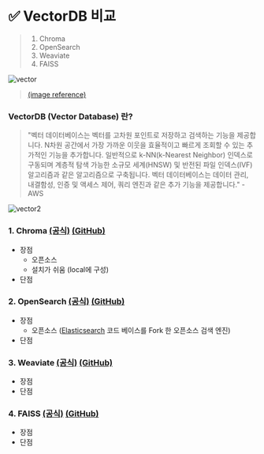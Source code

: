 # ✅ VectorDB 비교

> 1. Chroma
> 2. OpenSearch
> 3. Weaviate
> 4. FAISS

![vector](https://github.com/code-sum/AI-TIL/assets/106902415/1d3a805c-8099-4ac6-8861-9c5de8d33e39)
> [(image reference)](https://www.pinecone.io/learn/vector-database/)

### VectorDB (Vector Database) 란?
  > "벡터 데이터베이스는 벡터를 고차원 포인트로 저장하고 검색하는 기능을 제공합니다. N차원 공간에서 가장 가까운 이웃을 효율적이고 빠르게 조회할 수 있는 추가적인 기능을 추가합니다. 일반적으로 k-NN(k-Nearest Neighbor) 인덱스로 구동되며 계층적 탐색 가능한 소규모 세계(HNSW) 및 반전된 파일 인덱스(IVF) 알고리즘과 같은 알고리즘으로 구축됩니다. 벡터 데이터베이스는 데이터 관리, 내결함성, 인증 및 액세스 제어, 쿼리 엔진과 같은 추가 기능을 제공합니다." - AWS

![vector2](https://github.com/code-sum/AI-TIL/assets/106902415/d369f327-e8ee-4fc1-a5f1-d091811b7e7d)

### 1. Chroma [(공식)](https://www.trychroma.com/) [(GitHub)](https://github.com/chroma-core/chroma)
   - 장점
     - 오픈소스
     - 설치가 쉬움 (local에 구성)
   - 단점
### 2. OpenSearch [(공식)](https://opensearch.org/) [(GitHub)](https://github.com/opensearch-project)
   - 장점
     - 오픈소스 ([Elasticsearch](https://www.elastic.co/kr/elasticsearch) 코드 베이스를 Fork 한 오픈소스 검색 엔진)
   - 단점
### 3. Weaviate [(공식)](https://weaviate.io/) [(GitHub)](https://github.com/weaviate/weaviate)
   - 장점
   - 단점
### 4. FAISS [(공식)](https://faiss.ai/) [(GitHub)](https://github.com/facebookresearch/faiss)
   - 장점
   - 단점
